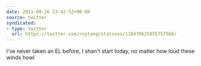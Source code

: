 ```yaml
---
date: 2011-09-26 23:42:52+00:00
source: twitter
syndicated:
- type: twitter
  url: https://twitter.com/roytang/statuses/118470625835757568/
---
```


I've never taken an EL before, I shan't start today, no matter how loud these winds howl